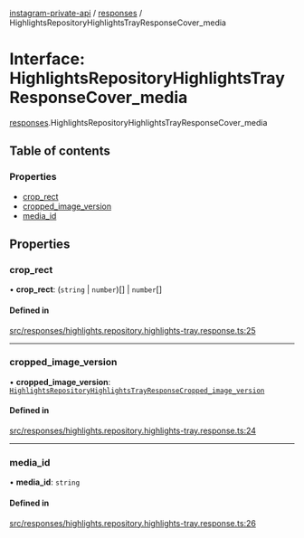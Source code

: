 [instagram-private-api](../../README.md) / [responses](../../modules/responses.md) / HighlightsRepositoryHighlightsTrayResponseCover_media

# Interface: HighlightsRepositoryHighlightsTrayResponseCover\_media

[responses](../../modules/responses.md).HighlightsRepositoryHighlightsTrayResponseCover_media

## Table of contents

### Properties

- [crop\_rect](HighlightsRepositoryHighlightsTrayResponseCover_media.md#crop_rect)
- [cropped\_image\_version](HighlightsRepositoryHighlightsTrayResponseCover_media.md#cropped_image_version)
- [media\_id](HighlightsRepositoryHighlightsTrayResponseCover_media.md#media_id)

## Properties

### crop\_rect

• **crop\_rect**: (`string` \| `number`)[] \| `number`[]

#### Defined in

[src/responses/highlights.repository.highlights-tray.response.ts:25](https://github.com/Nerixyz/instagram-private-api/blob/4971f34/src/responses/highlights.repository.highlights-tray.response.ts#L25)

___

### cropped\_image\_version

• **cropped\_image\_version**: [`HighlightsRepositoryHighlightsTrayResponseCropped_image_version`](HighlightsRepositoryHighlightsTrayResponseCropped_image_version.md)

#### Defined in

[src/responses/highlights.repository.highlights-tray.response.ts:24](https://github.com/Nerixyz/instagram-private-api/blob/4971f34/src/responses/highlights.repository.highlights-tray.response.ts#L24)

___

### media\_id

• **media\_id**: `string`

#### Defined in

[src/responses/highlights.repository.highlights-tray.response.ts:26](https://github.com/Nerixyz/instagram-private-api/blob/4971f34/src/responses/highlights.repository.highlights-tray.response.ts#L26)
